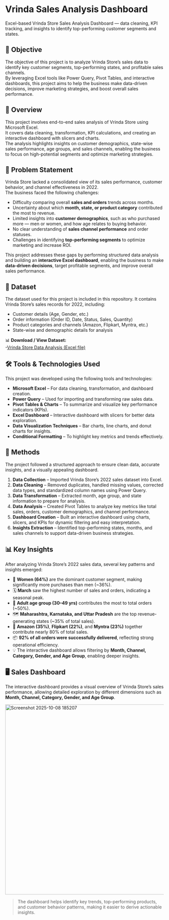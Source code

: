 # Vrinda Sales Analysis Dashboard

Excel-based Vrinda Store Sales Analysis Dashboard — data cleaning, KPI tracking, and insights to identify top-performing customer segments and states.

## 🎯 Objective
The objective of this project is to analyze Vrinda Store’s sales data to identify key customer segments, top-performing states, and profitable sales channels.  
By leveraging Excel tools like Power Query, Pivot Tables, and interactive dashboards, this project aims to help the business make data-driven decisions, improve marketing strategies, and boost overall sales performance.

## 🔎 Overview
This project involves end-to-end sales analysis of Vrinda Store using Microsoft Excel.  
It covers data cleaning, transformation, KPI calculations, and creating an interactive dashboard with slicers and charts.  
The analysis highlights insights on customer demographics, state-wise sales performance, age groups, and sales channels, enabling the business to focus on high-potential segments and optimize marketing strategies.

## 🛑 Problem Statement
Vrinda Store lacked a consolidated view of its sales performance, customer behavior, and channel effectiveness in 2022.  
The business faced the following challenges:

- Difficulty comparing overall **sales and orders** trends across months.  
- Uncertainty about which **month, state, or product category** contributed the most to revenue.  
- Limited insights into **customer demographics**, such as who purchased more — men or women, and how age relates to buying behavior.  
- No clear understanding of **sales channel performance** and order statuses.  
- Challenges in identifying **top-performing segments** to optimize marketing and increase ROI.

This project addresses these gaps by performing structured data analysis and building an **interactive Excel dashboard**, enabling the business to make **data-driven decisions**, target profitable segments, and improve overall sales performance.

## 📁 Dataset

The dataset used for this project is included in this repository. It contains Vrinda Store’s sales records for 2022, including:

- Customer details (Age, Gender, etc.)  
- Order information (Order ID, Date, Status, Sales, Quantity)  
- Product categories and channels (Amazon, Flipkart, Myntra, etc.)  
- State-wise and demographic details for analysis
 
📊 **Download / View Dataset:**  
-[Vrinda Store Data Analysis (Excel file)](https://github.com/kushprajapatimain/Vrinda-Sales-Analysis-Dashboard/blob/main/Vrinda%20Store%20Data%20Analysis(AutoRecovered).xlsx)

## 🛠️ Tools & Technologies Used

This project was developed using the following tools and technologies:

- **Microsoft Excel** – For data cleaning, transformation, and dashboard creation.  
- **Power Query** – Used for importing and transforming raw sales data.  
- **Pivot Tables & Charts** – To summarize and visualize key performance indicators (KPIs).  
- **Excel Dashboard** – Interactive dashboard with slicers for better data exploration.  
- **Data Visualization Techniques** – Bar charts, line charts, and donut charts for insights.  
- **Conditional Formatting** – To highlight key metrics and trends effectively.

## 🧮 Methods

The project followed a structured approach to ensure clean data, accurate insights, and a visually appealing dashboard.

1. **Data Collection** – Imported Vrinda Store’s 2022 sales dataset into Excel.  
2. **Data Cleaning** – Removed duplicates, handled missing values, corrected data types, and standardized column names using Power Query.  
3. **Data Transformation** – Extracted month, age group, and state information to prepare for analysis.  
4. **Data Analysis** – Created Pivot Tables to analyze key metrics like total sales, orders, customer demographics, and channel performance.  
5. **Dashboard Creation** – Built an interactive dashboard using charts, slicers, and KPIs for dynamic filtering and easy interpretation.  
6. **Insights Extraction** – Identified top-performing states, months, and sales channels to support data-driven business strategies.

## 📊 Key Insights

After analyzing Vrinda Store’s 2022 sales data, several key patterns and insights emerged:

- 👩 **Women (64%)** are the dominant customer segment, making significantly more purchases than men (~36%).  
- 🗓️ **March** saw the highest number of sales and orders, indicating a seasonal peak.  
- 🛒 **Adult age group (30–49 yrs)** contributes the most to total orders (~50%).  
- 🗺️ **Maharashtra, Karnataka, and Uttar Pradesh** are the top revenue-generating states (~35% of total sales).  
- 🏬 **Amazon (35%)**, **Flipkart (22%)**, and **Myntra (23%)** together contribute nearly 80% of total sales.  
- 📦 **92% of all orders were successfully delivered**, reflecting strong operational efficiency.  
- 💡 The interactive dashboard allows filtering by **Month, Channel, Category, Gender, and Age Group**, enabling deeper insights.
  
## 🖥️ Sales Dashboard

The interactive dashboard provides a visual overview of Vrinda Store’s sales performance, allowing detailed exploration by different dimensions such as **Month, Channel, Category, Gender, and Age Group**.

<img width="1388" height="604" alt="Screenshot 2025-10-08 185207" src="https://github.com/user-attachments/assets/3967f797-d904-45b4-8e08-28b6539df686" />


> The dashboard helps identify key trends, top-performing products, and customer behavior patterns, making it easier to derive actionable insights.

